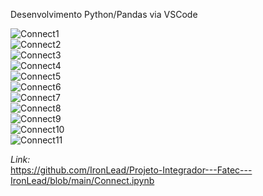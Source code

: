 Desenvolvimento Python/Pandas via VSCode   

![Connect1](https://github.com/user-attachments/assets/b7c8e543-cb87-4e34-973b-53d06cca5bb9)   
![Connect2](https://github.com/user-attachments/assets/7a177be0-8c91-453a-8a9d-85a7f167e468)   
![Connect3](https://github.com/user-attachments/assets/49793cbb-2e33-448a-b2fd-cd6ee7b8a7ba)   
![Connect4](https://github.com/user-attachments/assets/477a70d6-3b9b-44c1-87fd-d36ae2002051)   
![Connect5](https://github.com/user-attachments/assets/2147606f-d30f-40c6-9bff-2d19ef616058)   
![Connect6](https://github.com/user-attachments/assets/6f0347e1-4da9-4c43-b183-eff4c1c46609)   
![Connect7](https://github.com/user-attachments/assets/46ac0510-c924-4219-bb9e-8e390b743694)   
![Connect8](https://github.com/user-attachments/assets/fa51e996-66cf-4f46-a54c-db4df129a57c)   
![Connect9](https://github.com/user-attachments/assets/4052242c-fb9e-4e7f-b8db-eddd3870718c)   
![Connect10](https://github.com/user-attachments/assets/8f4e3392-b786-4138-94a5-058a0f69076d)   
![Connect11](https://github.com/user-attachments/assets/c2a281e4-f8fc-4acb-910f-7aaea18fe56e)   

_Link:_   
https://github.com/IronLead/Projeto-Integrador---Fatec---IronLead/blob/main/Connect.ipynb
